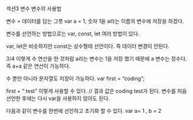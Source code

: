 섹션3 변수
변수의 사용법

변수 = 데이터를 담는 그릇
var a = 1;
숫자 1을 a라는 이름의 변수에 저장을 하겠다.

변수를 선언하는 방법으로는 var, const, let 여러 방법이 있다.

var, let은 비슷하지만 const는 상수형태 선언이다. 즉 데이터 변경이 안된다.

3/4 이렇게 수 연산을 한 것처럼 a라는 변수는 1을 저장 했기 때문에 a 변수는 정수다. 즉
a+a 같은 연산이 가능하다.

수 뿐만 아니라 문자열도 저장이 가능하다.
var first = “coding”;

first + “ test” 이렇게 사용할 수 있다. // 결과 값은 coding test가 된다.
변수를 처음 선언한 후에는 다시 var을 사용하지 않아도 된다.

다음과 같이 변수를 한번에 선언하고 초기화 할 수 있다.
var a= 1 , b = 2
